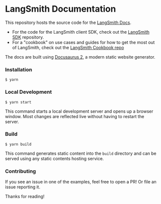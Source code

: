 # LangSmith Documentation

This repository hosts the source code for the [LangSmith Docs](https://docs.smith.langchain.com/).

- For the code for the LangSmith client SDK, check out the [LangSmith SDK](https://github.com/langchain-ai/langsmith-sdk) repository.
- For a "cookbook" on use cases and guides for how to get the most out of LangSmith, check out the [LangSmith Cookbook repo](https://github.com/langchain-ai/langsmith-cookbook)

The docs are built using [Docusaurus 2](https://docusaurus.io/), a modern static website generator.

### Installation

```
$ yarn
```

### Local Development

```
$ yarn start
```

This command starts a local development server and opens up a browser window. Most changes are reflected live without having to restart the server.

### Build

```
$ yarn build
```

This command generates static content into the `build` directory and can be served using any static contents hosting service.


### Contributing

If you see an issue in one of the examples, feel free to open a PR! Or file an issue reporting it.

Thanks for reading!